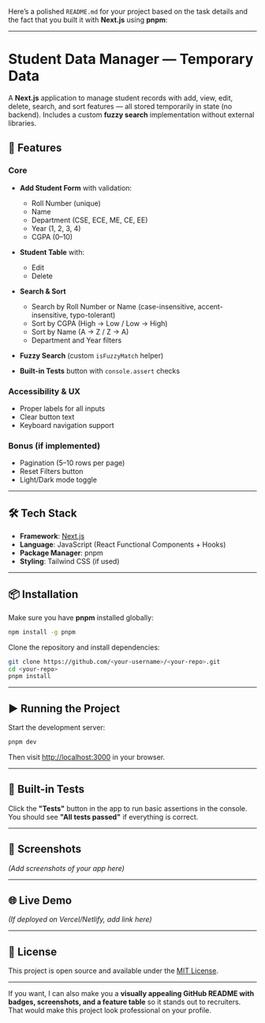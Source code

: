 Here’s a polished `README.md` for your project based on the task details and the fact that you built it with **Next.js** using **pnpm**:

---

# Student Data Manager — Temporary Data

A **Next.js** application to manage student records with add, view, edit, delete, search, and sort features — all stored temporarily in state (no backend). Includes a custom **fuzzy search** implementation without external libraries.

## 🚀 Features

### Core

* **Add Student Form** with validation:

  * Roll Number (unique)
  * Name
  * Department (CSE, ECE, ME, CE, EE)
  * Year (1, 2, 3, 4)
  * CGPA (0–10)
* **Student Table** with:

  * Edit
  * Delete
* **Search & Sort**

  * Search by Roll Number or Name (case-insensitive, accent-insensitive, typo-tolerant)
  * Sort by CGPA (High → Low / Low → High)
  * Sort by Name (A → Z / Z → A)
  * Department and Year filters
* **Fuzzy Search** (custom `isFuzzyMatch` helper)
* **Built-in Tests** button with `console.assert` checks

### Accessibility & UX

* Proper labels for all inputs
* Clear button text
* Keyboard navigation support

### Bonus (if implemented)

* Pagination (5–10 rows per page)
* Reset Filters button
* Light/Dark mode toggle

---

## 🛠️ Tech Stack

* **Framework**: [Next.js](https://nextjs.org/)
* **Language**: JavaScript (React Functional Components + Hooks)
* **Package Manager**: pnpm
* **Styling**: Tailwind CSS (if used)

---

## 📦 Installation

Make sure you have **pnpm** installed globally:

```bash
npm install -g pnpm
```

Clone the repository and install dependencies:

```bash
git clone https://github.com/<your-username>/<your-repo>.git
cd <your-repo>
pnpm install
```

---

## ▶️ Running the Project

Start the development server:

```bash
pnpm dev
```

Then visit [http://localhost:3000](http://localhost:3000) in your browser.

---

## 🧪 Built-in Tests

Click the **"Tests"** button in the app to run basic assertions in the console.
You should see **"All tests passed"** if everything is correct.

---

## 📸 Screenshots

*(Add screenshots of your app here)*

---

## 🌐 Live Demo

*(If deployed on Vercel/Netlify, add link here)*

---

## 📜 License

This project is open source and available under the [MIT License](LICENSE).

---

If you want, I can also make you a **visually appealing GitHub README with badges, screenshots, and a feature table** so it stands out to recruiters. That would make this project look professional on your profile.
